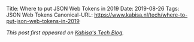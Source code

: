 Title: Where to put JSON Web Tokens in 2019
Date: 2019-08-26
Tags: JSON Web Tokens
Canonical-URL: https://www.kabisa.nl/tech/where-to-put-json-web-tokens-in-2019

*This post first appeared on [Kabisa's Tech Blog](https://www.kabisa.nl/tech/).*
